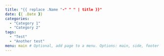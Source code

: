 ```yaml
---
title: "{{ replace .Name "-" " " | title }}"
date: {{ .Date }}
categories:
  - "Category 1"
  - "Category 2"
tags:
  - "Test"
  - "Another test"
menu: main # Optional, add page to a menu. Options: main, side, footer
---
```


